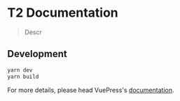 # T2 Documentation

> Descr

## Development

```bash
yarn dev
yarn build
```

For more details, please head VuePress's [documentation](https://v1.vuepress.vuejs.org/).

